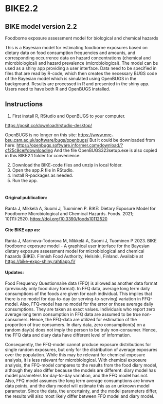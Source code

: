 # BIKE2.2

## BIKE model version 2.2
Foodborne exposure assessment model for biological and chemical hazards

This is a Bayesian model for estimating foodborne exposures based on dietary data on food consumption frequencies and amounts, and corresponding occurrence data on hazard concentrations (chemical and microbiological) and hazard prevalence (microbiological). The model can be used as a shiny app providing a user interface. Data need to be specified in files that are read by R-code, which then creates the necessary BUGS code of the Bayesian model which is simulated using OpenBUGS in the background. Results are processed in R and presented in the shiny app. Users need to have both R and OpenBUGS installed.

## Instructions
1. First install R, RStudio and OpenBUGS to your computer.

https://posit.co/download/rstudio-desktop/

OpenBUGS is no longer on this site:
https://www.mrc-bsu.cam.ac.uk/software/bugs/openbugs/
But it could be downloaded from here:
https://openbugs.software.informer.com/download/?cf25c9ce#downloading
And the file OpenBUGS323setup.exe is also copied in this BIKE2.1 folder for convenience. 

2. Download the BIKE-code files and unzip in local folder.
3. Open the app.R file in RStudio.
4. Install R-packages as needed.
5. Run the app.

# 
#### Original publication:
Ranta J, Mikkelä A, Suomi J, Tuominen P. BIKE: Dietary Exposure Model for Foodborne Microbiological and Chemical Hazards. Foods. 2021; 10(11):2520. https://doi.org/10.3390/foods10112520 

#### Cite BIKE app as:
Ranta J, Marinova-Todorova M, Mikkelä A, Suomi J, Tuominen P 2023. BIKE foodborne exposure model - A graphical user interface for the Bayesian dietary exposure assessment model for microbiological and chemical hazards (BIKE). Finnish Food Authority, Helsinki, Finland. Available at https://bike-expo-shiny.rahtiapp.fi/

#### Updates:

Food Frequency Questionnaire data (FFQ) is allowed as another data format (previously only food diary format). In FFQ data, average long term daily consumptions of the foods are given for each individual. This implies that there is no model for day-to-day (or serving-to-serving) variation in FFQ-model. Also, FFQ-model has no model for the error or those average daily consumptions. They are taken as exact values. Individuals who report zero average long term consumption in FFQ data are assumed to be true non-consumers. Hence, the FFQ-data are utilized for estimation of the proportion of true consumers. In diary data, zero consumption(s) on a random day(s) does not imply the person to be truly non-consumer. Hence, the FFQ data and diary data have different level of information.  

Consequently, the FFQ-model cannot produce exposure distributions for single random exposures, but only for the distribution of average exposures over the population. While this may be relevant for chemical exposure analysis, it is less relevant for microbiological. With chemical exposure analysis, the FFQ-model compares to the results from the food diary model, although they also differ because the models are different: diary model has model parameters for day-to-day variation, and the FFQ model has not. Also, FFQ model assumes the long term average consumptions are known data points, and the diary model will estimate this as an unknown model parameter. Since the data, the uncertainty, and the model parameters differ, the results will also most likely differ between FFQ model and diary model.     
 
